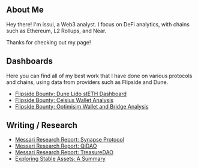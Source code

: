## About Me

Hey there! I'm issui, a Web3 analyst. I focus on DeFi analytics, with chains such as Ethereum, L2 Rollups, and Near. 

Thanks for checking out my page!

## Dashboards

Here you can find all of my best work that I have done on various protocols and chains, using data from providers such as Flipside and Dune. 

- [Flipside Bounty: Dune Lido stETH Dashboard](https://dune.com/issui/lido-steth)
- [Flipside Bounty: Celsius Wallet Analysis](https://app.flipsidecrypto.com/dashboard/celsius-wallets-OrLibh)
- [Flipside Bounty: Optimisim Wallet and Bridge Analysis](https://app.flipsidecrypto.com/dashboard/optimism-bridge-VoVBkC)

## Writing / Research

- [Messari Research Report: Synapse Protocol](https://docs.google.com/document/d/17QoXpcjkEiry-U_CcN8NNRILj23nKoOINIJUtLlmcJU/edit?usp=sharing)
- [Messari Research Report: QiDAO](https://docs.google.com/document/d/1zSnnc5RwCPSohWvP_vvP8mOhpUbbSzY2_S71bztnGPE/edit?usp=sharing)
- [Messari Research Report: TreasureDAO](https://docs.google.com/document/d/1CYFFHPoLYBL1xA2yXVdqz2iLmXf2dO_QfRM0B12JAnk/edit?usp=sharing)
- [Exploring Stable Assets: A Summary](https://mirror.xyz/0x4D857CB2D42fCAc500aC915C18A35720E4efBE70/lXKL0PDWB2bRlfaxXqSXB3IcBcKwQOPWnCVYhhtQJOA)

